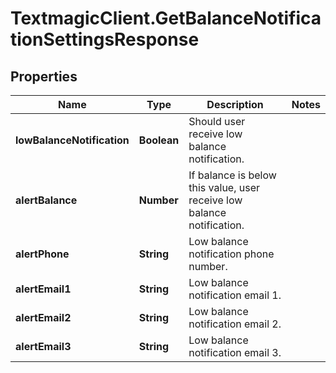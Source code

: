 # TextmagicClient.GetBalanceNotificationSettingsResponse

## Properties
Name | Type | Description | Notes
------------ | ------------- | ------------- | -------------
**lowBalanceNotification** | **Boolean** | Should user receive low balance notification. | 
**alertBalance** | **Number** | If balance is below this value, user receive low balance notification. | 
**alertPhone** | **String** | Low balance notification phone number. | 
**alertEmail1** | **String** | Low balance notification email 1. | 
**alertEmail2** | **String** | Low balance notification email 2. | 
**alertEmail3** | **String** | Low balance notification email 3. | 


